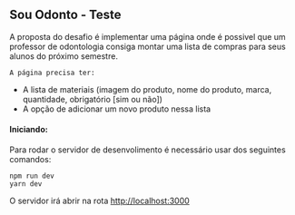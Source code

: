 ## Sou Odonto - Teste

A proposta do desafio é implementar uma página onde é possivel que um professor de odontologia consiga montar uma lista de compras para seus alunos do próximo semestre.

    A página precisa ter:

* A lista de materiais (imagem do produto, nome do produto, marca, quantidade, obrigatório [sim ou não])
* A opção de adicionar um novo produto nessa lista


#### Iniciando:

Para rodar o servidor de desenvolimento é necessário usar dos seguintes comandos:


```
npm run dev
yarn dev
```

O servidor irá abrir na rota [http://localhost:3000](http://localhost:3000/)
